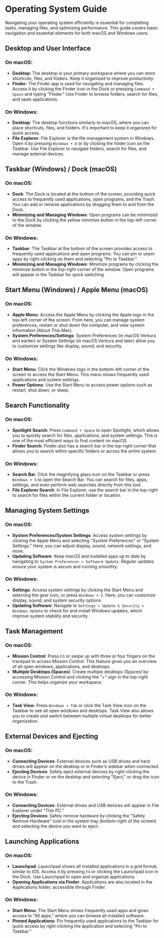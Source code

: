 # Operating System Guide

Navigating your operating system efficiently is essential for completing tasks, managing files, and optimizing performance. This guide covers basic navigation and essential elements for both macOS and Windows users.

## Desktop and User Interface

### On macOS:
- **Desktop**: The desktop is your primary workspace where you can store shortcuts, files, and folders. Keep it organized to improve productivity.
- **Finder**: The Finder app is used for navigating and managing files. Access it by clicking the Finder icon in the Dock or pressing `Command + Space` and typing "Finder." Use Finder to browse folders, search for files, and open applications.

### On Windows:
- **Desktop**: The desktop functions similarly to macOS, where you can place shortcuts, files, and folders. It's important to keep it organized for quick access.
- **File Explorer**: File Explorer is the file management system in Windows. Open it by pressing `Windows + E` or by clicking the folder icon on the Taskbar. Use File Explorer to navigate folders, search for files, and manage external devices.


## Taskbar (Windows) / Dock (macOS)

### On macOS:
- **Dock**: The Dock is located at the bottom of the screen, providing quick access to frequently used applications, open programs, and the Trash. You can add or remove applications by dragging them to and from the Dock.
- **Minimizing and Managing Windows**: Open programs can be minimized to the Dock by clicking the yellow minimize button in the top-left corner of the window.

### On Windows:
- **Taskbar**: The Taskbar at the bottom of the screen provides access to frequently used applications and open programs. You can pin or unpin apps by right-clicking on them and selecting "Pin to Taskbar."
- **Minimizing and Managing Windows**: Minimize programs by clicking the minimize button in the top-right corner of the window. Open programs will appear in the Taskbar for quick switching.


## Start Menu (Windows) / Apple Menu (macOS)

### On macOS:
- **Apple Menu**: Access the Apple Menu by clicking the Apple logo in the top-left corner of the screen. From here, you can manage system preferences, restart or shut down the computer, and view system information (About This Mac).
- **System Preferences/Settings**: System Preferences (in macOS Ventura and earlier) or System Settings (in macOS Ventura and later) allow you to customize settings like display, sound, and security.

### On Windows:
- **Start Menu**: Click the Windows logo in the bottom-left corner of the screen to access the Start Menu. This menu shows frequently used applications and system settings.
- **Power Options**: Use the Start Menu to access power options such as restart, shut down, or sleep.


## Search Functionality

### On macOS:
- **Spotlight Search**: Press `Command + Space` to open Spotlight, which allows you to quickly search for files, applications, and system settings. This is one of the most efficient ways to find content on macOS.
- **Finder Search**: Finder also has a search bar in the top-right corner that allows you to search within specific folders or across the entire system.

### On Windows:
- **Search Bar**: Click the magnifying glass icon on the Taskbar or press `Windows + S` to open the Search Bar. You can search for files, apps, settings, and even perform web searches directly from this tool.
- **File Explorer Search**: In File Explorer, use the search bar in the top-right to search for files within the current folder or location.


## Managing System Settings

### On macOS:
- **System Preferences/System Settings**: Access system settings by clicking the Apple Menu and selecting "System Preferences" or "System Settings." Here, you can adjust display, sound, network settings, and more.
- **Updating Software**: Keep macOS and installed apps up to date by navigating to `System Preferences > Software Update`. Regular updates ensure your system is secure and running smoothly.

### On Windows:
- **Settings**: Access system settings by clicking the Start Menu and selecting the gear icon, or press `Windows + I`. Here, you can customize display, sound, and system security options.
- **Updating Software**: Navigate to `Settings > Update & Security > Windows Update` to check for and install Windows updates, which improve system stability and security.


## Task Management

### On macOS:
- **Mission Control**: Press `F3` or swipe up with three or four fingers on the trackpad to access Mission Control. This feature gives you an overview of all open windows, applications, and desktops.
- **Multiple Desktops (Spaces)**: Create multiple desktops (Spaces) by accessing Mission Control and clicking the "+" sign in the top-right corner. This helps organize your workspace.

### On Windows:
- **Task View**: Press `Windows + Tab` or click the Task View icon on the Taskbar to see all open windows and desktops. Task View also allows you to create and switch between multiple virtual desktops for better organization.


## External Devices and Ejecting

### On macOS:
- **Connecting Devices**: External devices such as USB drives and hard drives will appear on the desktop or in Finder’s sidebar when connected.
- **Ejecting Devices**: Safely eject external devices by right-clicking the device in Finder or on the desktop and selecting "Eject," or drag the icon to the Trash.

### On Windows:
- **Connecting Devices**: External drives and USB devices will appear in File Explorer under "This PC."
- **Ejecting Devices**: Safely remove hardware by clicking the "Safely Remove Hardware" icon in the system tray (bottom-right of the screen) and selecting the device you want to eject.


## Launching Applications

### On macOS:
- **Launchpad**: Launchpad shows all installed applications in a grid format, similar to iOS. Access it by pressing `F4` or clicking the Launchpad icon in the Dock. Use Launchpad to open and organize applications.
- **Opening Applications via Finder**: Applications are also located in the Applications folder, accessible through Finder.

### On Windows:
- **Start Menu**: The Start Menu shows frequently used apps and gives access to "All apps," where you can browse all installed software.
- **Pinned Applications**: Pin frequently used applications to the Taskbar for quick access by right-clicking the application and selecting "Pin to Taskbar."

